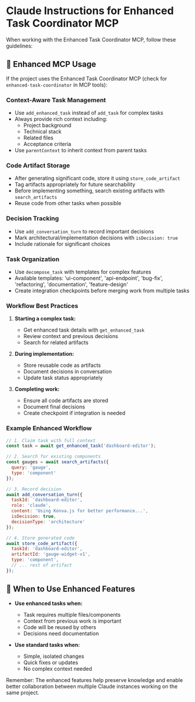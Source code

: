 # Claude Instructions for Enhanced Task Coordinator MCP

When working with the Enhanced Task Coordinator MCP, follow these guidelines:

## 🚀 Enhanced MCP Usage

If the project uses the Enhanced Task Coordinator MCP (check for `enhanced-task-coordinator` in MCP tools):

### Context-Aware Task Management
- Use `add_enhanced_task` instead of `add_task` for complex tasks
- Always provide rich context including:
  - Project background
  - Technical stack
  - Related files
  - Acceptance criteria
- Use `parentContext` to inherit context from parent tasks

### Code Artifact Storage
- After generating significant code, store it using `store_code_artifact`
- Tag artifacts appropriately for future searchability
- Before implementing something, search existing artifacts with `search_artifacts`
- Reuse code from other tasks when possible

### Decision Tracking
- Use `add_conversation_turn` to record important decisions
- Mark architectural/implementation decisions with `isDecision: true`
- Include rationale for significant choices

### Task Organization
- Use `decompose_task` with templates for complex features
- Available templates: 'ui-component', 'api-endpoint', 'bug-fix', 'refactoring', 'documentation', 'feature-design'
- Create integration checkpoints before merging work from multiple tasks

### Workflow Best Practices
1. **Starting a complex task:**
   - Get enhanced task details with `get_enhanced_task`
   - Review context and previous decisions
   - Search for related artifacts

2. **During implementation:**
   - Store reusable code as artifacts
   - Document decisions in conversation
   - Update task status appropriately

3. **Completing work:**
   - Ensure all code artifacts are stored
   - Document final decisions
   - Create checkpoint if integration is needed

### Example Enhanced Workflow
```javascript
// 1. Claim task with full context
const task = await get_enhanced_task('dashboard-editor');

// 2. Search for existing components
const gauges = await search_artifacts({ 
  query: 'gauge', 
  type: 'component' 
});

// 3. Record decision
await add_conversation_turn({
  taskId: 'dashboard-editor',
  role: 'claude',
  content: 'Using Konva.js for better performance...',
  isDecision: true,
  decisionType: 'architecture'
});

// 4. Store generated code
await store_code_artifact({
  taskId: 'dashboard-editor',
  artifactId: 'gauge-widget-v1',
  type: 'component',
  // ... rest of artifact
});
```

## 🎯 When to Use Enhanced Features

- **Use enhanced tasks when:**
  - Task requires multiple files/components
  - Context from previous work is important
  - Code will be reused by others
  - Decisions need documentation

- **Use standard tasks when:**
  - Simple, isolated changes
  - Quick fixes or updates
  - No complex context needed

Remember: The enhanced features help preserve knowledge and enable better collaboration between multiple Claude instances working on the same project.